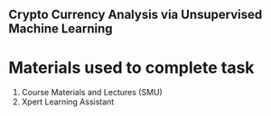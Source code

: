 ## Crypto Currency Analysis via Unsupervised Machine Learning

# Materials used to complete task
1. Course Materials and Lectures (SMU)
2. Xpert Learning Assistant

